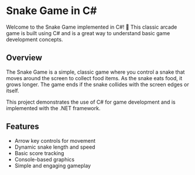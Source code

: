 # Snake Game in C#

Welcome to the Snake Game implemented in C#! 🐍 This classic arcade game is built using C# and is a great way to understand basic game development concepts.


## Overview

The Snake Game is a simple, classic game where you control a snake that moves around the screen to collect food items. As the snake eats food, it grows longer. The game ends if the snake collides with the screen edges or itself.

This project demonstrates the use of C# for game development and is implemented with the .NET framework.

## Features

- Arrow key controls for movement
- Dynamic snake length and speed
- Basic score tracking
- Console-based graphics
- Simple and engaging gameplay

